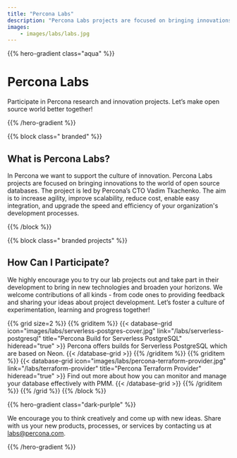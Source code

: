 ```yaml
---
title: "Percona Labs"
description: "Percona Labs projects are focused on bringing innovations to the world of open source databases. The project is led by Percona’s CTO Vadim Tkachenko. The aim is to increase agility, improve scalability, reduce cost, and enable easy integration."
images:
    - images/labs/labs.jpg
---
```


{{% hero-gradient class="aqua" %}}

# Percona Labs

Participate in Percona research and innovation projects. Let’s make open source world better together!

{{% /hero-gradient %}}

{{% block class=" branded" %}}

## What is Percona Labs?

In Percona we want to support the culture of innovation. Percona Labs projects are focused on bringing innovations to the world of open source databases. The project is led by Percona’s CTO Vadim Tkachenko. The aim is to increase agility, improve scalability, reduce cost, enable easy integration, and upgrade the speed and efficiency of your organization's development processes. 

{{% /block %}}

{{% block class=" branded projects" %}}
  
##  How Can I Participate?

We highly encourage you to try our lab projects out and take part in their development to bring in new technologies and broaden your horizons. We welcome contributions of all kinds - from code ones to providing feedback and sharing your ideas about project development. Let’s foster a culture of experimentation, learning and progress together! 

{{% grid size=2 %}}
{{% griditem %}}
{{< database-grid icon="images/labs/serverless-postgres-cover.jpg" link="/labs/serverless-postgresql" title="Percona Build for Serverless PostgreSQL" hideread="true" >}}
Percona offers builds for Serverless PostgreSQL which are based on Neon.
{{< /database-grid >}}
{{% /griditem %}}
{{% griditem %}}
{{< database-grid icon="images/labs/percona-terraform-provider.jpg" link="/labs/terraform-provider" title="Percona Terraform Provider"  hideread="true" >}}
Find out more about how you can monitor and manage your database effectively with PMM.
{{< /database-grid >}}
{{% /griditem %}}
{{% /grid %}}
{{% /block %}}

{{% hero-gradient class="dark-purlple" %}}

We encourage you to think creatively and come up with new ideas. Share with us your new products, processes, or services by contacting us at labs@percona.com.

{{% /hero-gradient %}}
